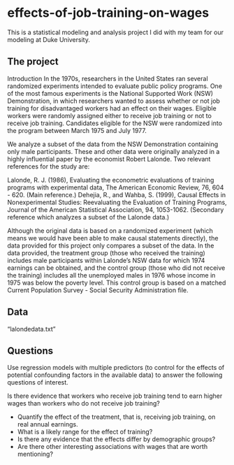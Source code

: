 # effects-of-job-training-on-wages
This is a statistical modeling and analysis project I did with my team for our modeling at Duke University.

## The project
Introduction
In the 1970s, researchers in the United States ran several randomized experiments intended to evaluate public policy programs. One of the most famous experiments is the National Supported Work (NSW) Demonstration, in which researchers wanted to assess whether or not job training for disadvantaged workers had an effect on their wages. Eligible workers were randomly assigned either to receive job training or not to receive job training. Candidates eligible for the NSW were randomized into the program between March 1975 and July 1977.

We analyze a subset of the data from the NSW Demonstration containing only male participants. These and other data were originally analyzed in a highly influential paper by the economist Robert Lalonde. Two relevant references for the study are:

Lalonde, R. J. (1986), Evaluating the econometric evaluations of training programs with experimental data, The American Economic Review, 76, 604 - 620. (Main reference.)
Dehejia, R., and Wahba, S. (1999), Causal Effects in Nonexperimental Studies: Reevaluating the Evaluation of Training Programs, Journal of the American Statistical Association, 94, 1053-1062. (Secondary reference which analyzes a subset of the Lalonde data.)

Although the original data is based on a randomized experiment (which means we would have been able to make causal statements directly), the data provided for this project only compares a subset of the data. In the data provided, the treatment group (those who received the training) includes male participants within Lalonde’s NSW data for which 1974 earnings can be obtained, and the control group (those who did not receive the training) includes all the unemployed males in 1976 whose income in 1975 was below the poverty level. This control group is based on a matched Current Population Survey - Social Security Administration file.

## Data
“lalondedata.txt”

## Questions
Use regression models with multiple predictors (to control for the effects of potential confounding factors in the available data) to answer the following questions of interest.

Is there evidence that workers who receive job training tend to earn higher wages than workers who do not receive job training?
+ Quantify the effect of the treatment, that is, receiving job training, on real annual earnings.
+ What is a likely range for the effect of training?
+ Is there any evidence that the effects differ by demographic groups?
+ Are there other interesting associations with wages that are worth mentioning?
